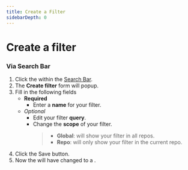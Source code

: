 ```yaml
---
title: Create a Filter
sidebarDepth: 0
---
```


# Create a filter

### Via Search Bar

<GsfSearchBar
   variant="new"
   width="100%"/>

1. Click the <GsfIcon icon="heartOutline"/> within the [Search Bar](/elements/search-bar/).
1. The **Create filter** form will popup.
1. Fill in the following fields
   - **Required**
      - Enter a **name** for your filter.
   - *Optional*
     - Edit your filter **query**.
     - Change the **scope** of your filter.
       > - **Global**: will show your filter in all repos.
       > - **Repo**: will only show your filter in the current repo.
1. Click the <GsfButton theme="success" sm>Save</GsfButton> button.
1. Now the <GsfIcon icon="heartOutline"/> will have changed to a <GsfIcon icon="heart"/>.
